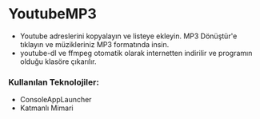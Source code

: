 # YoutubeMP3
- Youtube adreslerini kopyalayın ve listeye ekleyin. MP3 Dönüştür'e tıklayın ve müzikleriniz MP3 formatında insin.
- youtube-dl ve ffmpeg otomatik olarak internetten indirilir ve programın olduğu klasöre çıkarılır.
### Kullanılan Teknolojiler:
- ConsoleAppLauncher
- Katmanlı Mimari
